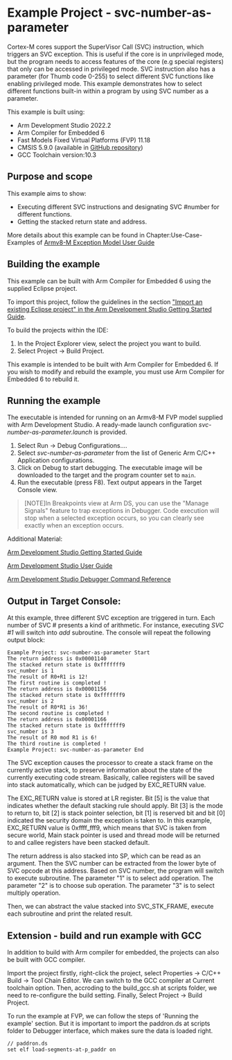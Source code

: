 # Example Project - svc-number-as-parameter

Cortex-M cores support the SuperVisor Call (SVC) instruction, which triggers an SVC exception. This is useful if the core is in unprivileged mode, but the program needs to access features of the core (e.g special registers) that only can be accessed in privileged mode. SVC instruction also has a parameter (for Thumb code 0-255) to select different SVC functions like enabling privileged mode. 
This example demonstrates how to select different functions built-in within a program by using SVC number as a parameter.

This example is built using:
- Arm Development Studio 2022.2
- Arm Compiler for Embedded 6
- Fast Models Fixed Virtual Platforms (FVP) 11.18
- CMSIS 5.9.0 (available in [GitHub repository](https://github.com/ARM-software/CMSIS_5))
- GCC Toolchain version:10.3

## Purpose and scope

This example aims to show:

- Executing different SVC instructions and designating SVC #number for different functions.
- Getting the stacked return state and address. 

More details about this example can be found in Chapter:Use-Case-Examples of [Armv8-M Exception Model User Guide](https://developer.arm.com/documentation/107706/latest/)

## Building the example

This example can be built with Arm Compiler for Embedded 6 using the supplied Eclipse project.

To import this project, follow the guidelines in the section ["Import an existing Eclipse project" in the Arm Development Studio Getting Started Guide](https://developer.arm.com/documentation/101469/2022-1/Projects-and-examples-in-Arm-Development-Studio/Importing-and-exporting-projects/Import-an-existing-Eclipse-project?lang=en). 

To build the projects within the IDE:

1. In the Project Explorer view, select the project you want to build.
2. Select Project → Build Project.

This example is intended to be built with Arm Compiler for Embedded 6. If you wish to modify and rebuild the example, you must use Arm Compiler for Embedded 6 to rebuild it.


## Running the example

The executable is intended for running on an Armv8-M FVP model supplied with Arm Development Studio. A ready-made launch configuration *svc-number-as-parameter.launch* is provided.

1. Select Run → Debug Configurations....
2. Select *svc-number-as-parameter* from the list of Generic Arm C/C++ Application configurations.
3. Click on Debug to start debugging. The executable image will be downloaded to the target and the program counter set to `main`.
4. Run the executable (press F8). Text output appears in the Target Console view.

> [NOTE]In Breakpoints view at Arm DS, you can use the "Manage Signals" feature to trap exceptions in Debugger. Code execution will stop when a selected exception occurs, so you can clearly see exactly when an exception occurs. 

Additional Material:

[Arm Development Studio Getting Started Guide](https://developer.arm.com/documentation/101469)

[Arm Development Studio User Guide](https://developer.arm.com/documentation/101470)

[Arm Development Studio Debugger Command Reference](https://developer.arm.com/documentation/101471)

## Output in Target Console:

At this example, three different SVC exception are triggered in turn. Each number of SVC #<num> presents a kind of arithmetic. For instance, executing *SVC #1* will switch into *add* subroutine. The console will repeat the following output block:


```
Example Project: svc-number-as-parameter Start 
The return address is 0x00001140 
The stacked return state is 0xfffffff9 
svc_number is 1 
The result of R0+R1 is 12!
The first routine is completed !
The return address is 0x00001156 
The stacked return state is 0xfffffff9 
svc_number is 2 
The result of R0*R1 is 36!
The second routine is completed !
The return address is 0x00001166 
The stacked return state is 0xfffffff9 
svc_number is 3 
The result of R0 mod R1 is 6!
The third routine is completed !
Example Project: svc-number-as-parameter End 
```

The SVC exception causes the processor to create a stack frame on the currently active stack, to preserve information about the state of the currently executing code stream. Basically, callee registers will be saved into stack automatically, which can be judged by EXC_RETURN value. 

The EXC_RETURN value is stored at LR register. Bit [5] is the value that indicates whether the default stacking rule should apply. Bit [3] is the mode to return to, bit [2] is stack pointer selection, bit [1] is reserved bit and bit [0] indicated the security domain the exception is taken to. In this example, EXC_RETURN value is 0xffff_fff9, which means that SVC is taken from secure world, Main stack pointer is used and thread mode will be returned to and callee registers have been stacked default.

The return address is also stacked into SP, which can be read as an argument. Then the SVC number can be extracted from the lower byte of SVC opcode at this address. Based on SVC number, the program will switch to execute subroutine. The parameter "1" is to select add operation. The parameter "2" is to choose sub operation. The parameter "3" is to select multiply operation.

Then, we can abstract the value stacked into SVC_STK_FRAME, execute each subroutine and print the related result.

## Extension - build and run example with GCC 

In addition to build with Arm compiler for embedded, the projects can also be built with GCC compiler. 

   Import the project firstly, right-click the project, select Properties -> C/C++ Build -> Tool Chain Editor. We can switch to the GCC compiler at Current toolchain option. Then, accroding to the build_gcc.sh at scripts folder, we need to re-configure the build setting. Finally, Select Project → Build Project.

   To run the example at FVP, we can follow the steps of 'Running the example' section. But it is important to import the paddron.ds at scripts folder to Debugger interface, which makes sure the data is loaded right. 

   ```
   // paddron.ds
   set elf load-segments-at-p_paddr on
   ```
